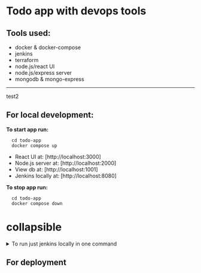 # Todo app with devops tools
## Tools used:
- docker & docker-compose 
- jenkins
- terraform 
- node.js/react UI
- node.js/express server
- mongodb & mongo-express
---
test2
## For local development:

**To start app run:**  
```
  cd todo-app
  docker compose up
```
- React UI at: [http://localhost:3000]   
- Node.js server at: [http://localhost:2000]   
- View db at: [http://localhost:1001] 
- Jenkins locally at: [http://localhost:8080]

**To stop app run:**    
```
  cd todo-app
  docker compose down
```
# collapsible
<details>
  <summary>To run just jenkins locally in one command</summary>
  ### To run jenkins docker from command (replace \ with  for windows):
  ```
  docker run --name jenkins --restart=on-failure -d \  
    --network jenkins --env DOCKER_HOST=tcp://docker:2376 \     
    --env DOCKER_CERT_PATH=~/Documents/cert/ \  
    --publish 8080:8080 --publish 50000:50000 \  
    --volume jenkins_home:/var/jenkins_home \  
    --volume jenkins-certs:/certs/client:ro \  
    --volume /var/run/docker.sock:/var/run/docker.sock \  
    jenkins/jenkins:latest  
  ```
</details>


## For deployment


